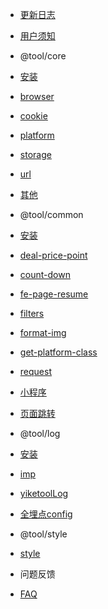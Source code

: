 

- [更新日志](/changelog.md) 
- [用户须知](/notice.md)

- @tool/core 
 - [安装](/tool-core/index.md)
 - [browser](/tool-core/browser.md)
 - [cookie](/tool-core/cookie.md)
 - [platform](/tool-core/platform.md)
 - [storage](/tool-core/storage.md)
 - [url](/tool-core/url.md)
 - [其他](/tool-core/others.md)

- @tool/common 
 - [安装](/tool-common/index.md)
 - [deal-price-point](/tool-common/price-point.md)
 - [count-down](/tool-common/count-down.md)
 - [fe-page-resume](/tool-common/fe-page-resume.md)
 - [filters](/tool-common/filters.md)
 - [format-img](/tool-common/format-img.md)
 - [get-platform-class](/tool-common/get-platform-class.md)
 - [request](/tool-common/request.md)
 - [小程序](/tool-common/wx-mini-app.md)
 - [页面跳转](/tool-common/url-about.md)

- @tool/log 
 - [安装](/tool-log/index.md)
 - [imp](/tool-log/imp.md)
 - [yiketoolLog](/tool-log/yiketoolLog.md)
 - [全埋点config](/tool-log/zyb-stats-config.md)

- @tool/style 
 - [style](/tool-style/index.md)
 
- 问题反馈
 - [FAQ](/FEEDBACK.md)